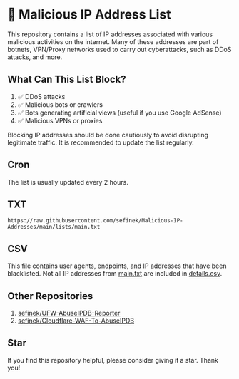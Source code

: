 # 📃 Malicious IP Address List
This repository contains a list of IP addresses associated with various malicious activities on the internet.
Many of these addresses are part of botnets, VPN/Proxy networks used to carry out cyberattacks, such as DDoS attacks, and more.

## What Can This List Block?
1. ✅ DDoS attacks
2. ✅ Malicious bots or crawlers
3. ✅ Bots generating artificial views (useful if you use Google AdSense)
4. ✅ Malicious VPNs or proxies

Blocking IP addresses should be done cautiously to avoid disrupting legitimate traffic.
It is recommended to update the list regularly.

## Cron
The list is usually updated every 2 hours.

## TXT
```text
https://raw.githubusercontent.com/sefinek/Malicious-IP-Addresses/main/lists/main.txt
```

## CSV
This file contains user agents, endpoints, and IP addresses that have been blacklisted.
Not all IP addresses from [main.txt](lists/main.txt) are included in [details.csv](lists/details.csv).

## Other Repositories
1. [sefinek/UFW-AbuseIPDB-Reporter](https://github.com/sefinek/UFW-AbuseIPDB-Reporter)
2. [sefinek/Cloudflare-WAF-To-AbuseIPDB](https://github.com/sefinek/Cloudflare-WAF-To-AbuseIPDB)

## Star
If you find this repository helpful, please consider giving it a star. Thank you!